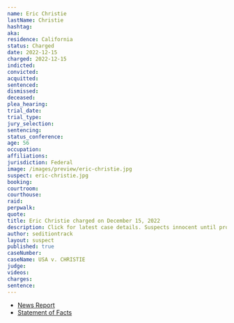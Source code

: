 ```yaml
---
name: Eric Christie
lastName: Christie
hashtag:
aka:
residence: California
status: Charged
date: 2022-12-15
charged: 2022-12-15
indicted:
convicted:
acquitted:
sentenced:
dismissed:
deceased:
plea_hearing:
trial_date:
trial_type:
jury_selection:
sentencing:
status_conference:
age: 56
occupation:
affiliations:
jurisdiction: Federal
image: /images/preview/eric-christie.jpg
suspect: eric-christie.jpg
booking:
courtroom:
courthouse:
raid:
perpwalk:
quote:
title: Eric Christie charged on December 15, 2022
description: Click for latest case details. Suspects innocent until proven guilty.
author: seditiontrack
layout: suspect
published: true
caseNumber:
caseName: USA v. CHRISTIE
judge:
videos:
charges:
sentence:
---
```


- [News Report](https://www.nbcnews.com/politics/justice-department/jan-6-participant-arrested-hours-long-standoff-fbi-rcna63035)
- [Statement of Facts](https://storage.courtlistener.com/recap/gov.uscourts.dcd.250311/gov.uscourts.dcd.250311.1.1.pdf)

